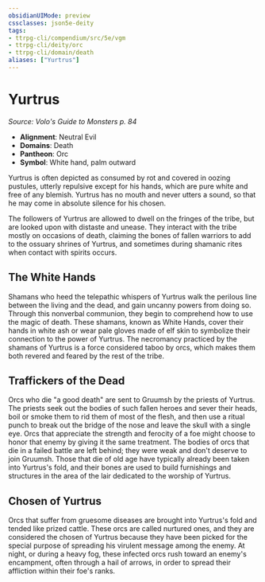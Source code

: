 ```yaml
---
obsidianUIMode: preview
cssclasses: json5e-deity
tags:
- ttrpg-cli/compendium/src/5e/vgm
- ttrpg-cli/deity/orc
- ttrpg-cli/domain/death
aliases: ["Yurtrus"]
---
```

# Yurtrus
*Source: Volo's Guide to Monsters p. 84* 

- **Alignment**: Neutral Evil
- **Domains**: Death
- **Pantheon**: Orc
- **Symbol**: White hand, palm outward

Yurtrus is often depicted as consumed by rot and covered in oozing pustules, utterly repulsive except for his hands, which are pure white and free of any blemish. Yurtrus has no mouth and never utters a sound, so that he may come in absolute silence for his chosen.

The followers of Yurtrus are allowed to dwell on the fringes of the tribe, but are looked upon with distaste and unease. They interact with the tribe mostly on occasions of death, claiming the bones of fallen warriors to add to the ossuary shrines of Yurtrus, and sometimes during shamanic rites when contact with spirits occurs.

## The White Hands

Shamans who heed the telepathic whispers of Yurtrus walk the perilous line between the living and the dead, and gain uncanny powers from doing so. Through this nonverbal communion, they begin to comprehend how to use the magic of death. These shamans, known as White Hands, cover their hands in white ash or wear pale gloves made of elf skin to symbolize their connection to the power of Yurtrus. The necromancy practiced by the shamans of Yurtrus is a force considered taboo by orcs, which makes them both revered and feared by the rest of the tribe.

## Traffickers of the Dead

Orcs who die "a good death" are sent to Gruumsh by the priests of Yurtrus. The priests seek out the bodies of such fallen heroes and sever their heads, boil or smoke them to rid them of most of the flesh, and then use a ritual punch to break out the bridge of the nose and leave the skull with a single eye. Orcs that appreciate the strength and ferocity of a foe might choose to honor that enemy by giving it the same treatment. The bodies of orcs that die in a failed battle are left behind; they were weak and don't deserve to join Gruumsh. Those that die of old age have typically already been taken into Yurtrus's fold, and their bones are used to build furnishings and structures in the area of the lair dedicated to the worship of Yurtrus.

## Chosen of Yurtrus

Orcs that suffer from gruesome diseases are brought into Yurtrus's fold and tended like prized cattle. These orcs are called nurtured ones, and they are considered the chosen of Yurtrus because they have been picked for the special purpose of spreading his virulent message among the enemy. At night, or during a heavy fog, these infected orcs rush toward an enemy's encampment, often through a hail of arrows, in order to spread their affliction within their foe's ranks.